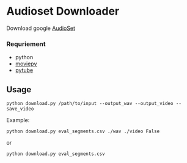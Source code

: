 # Audioset Downloader

Download google [AudioSet](https://research.google.com/audioset/)

### Requriement

* python
* [moviepy](https://pypi.org/project/moviepy/)
* [pytube](https://pypi.org/project/pytube/)

## Usage

```
python download.py /path/to/input --output_wav --output_video --save_video
```

Example:
```
python download.py eval_segments.csv ./wav ./video False
```
or
```
python download.py eval_segments.csv
```



